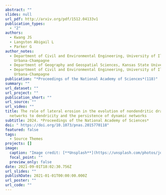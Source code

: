 ```yaml
---
abstract: ""
slides: null
url_pdf: http://arxiv.org/pdf/1512.04133v1
publication_types:
  - "2"
authors:
  - Kwang JS
  - Langston Abigail L
  - Parker G
author_notes:
  - Department of Civil and Environmental Engineering, University of Illinois,
    Urbana-Champagne
  - Department of Geography and Geospatial Sciences, Kansas State University
  - Department of Civil and Environmental Engineering, University of Illinois,
    Urbana-Champagne
publication: "*Proceedings of the National Academy of Sciences*(118)"
summary: ""
url_dataset: ""
url_project: ""
publication_short: ""
url_source: ""
url_video: ""
title: The role of lateral erosion in the evolution of nondendritic drainage
  networks to dendricity and the persistence of dynamic networks
subtitle: 2024. *Proceedings of the National Academy of Sciences*
doi: " https://doi.org/10.1073/pnas.2015770118"
featured: false
tags:
  - Source Themes
projects: []
image:
  caption: "Image credit: [**Unsplash**](https://unsplash.com/photos/jdD8gXaTZsc)"
  focal_point: ""
  preview_only: false
date: 2021-09-01T18:02:30.756Z
url_slides: ""
publishDate: 2021-01-01T00:00:00.000Z
url_poster: ""
url_code: ""
---
```

